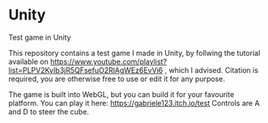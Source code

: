 # Unity
Test game in Unity

This repository contains a test game I made in Unity, by follwing the tutorial available on https://www.youtube.com/playlist?list=PLPV2KyIb3jR5QFsefuO2RlAgWEz6EvVi6 , which I advised.
Citation is required, you are otherwise free to use or edit it for any purpose.

The game is built into WebGL, but you can build it for your favourite platform.
You can play it here: https://gabriele123.itch.io/test
Controls are A and D to steer the cube.
